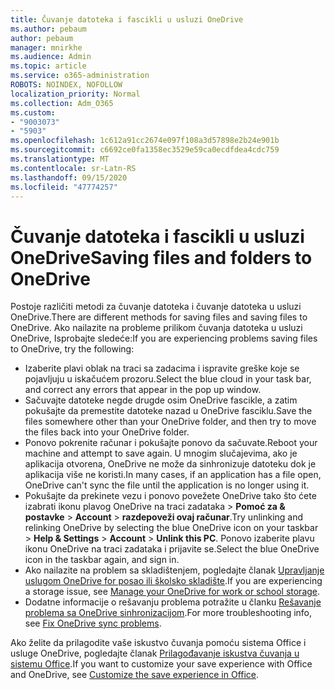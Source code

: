 ```yaml
---
title: Čuvanje datoteka i fascikli u usluzi OneDrive
ms.author: pebaum
author: pebaum
manager: mnirkhe
ms.audience: Admin
ms.topic: article
ms.service: o365-administration
ROBOTS: NOINDEX, NOFOLLOW
localization_priority: Normal
ms.collection: Adm_O365
ms.custom:
- "9003073"
- "5903"
ms.openlocfilehash: 1c612a91cc2674e097f108a3d57898e2b24e901b
ms.sourcegitcommit: c6692ce0fa1358ec3529e59ca0ecdfdea4cdc759
ms.translationtype: MT
ms.contentlocale: sr-Latn-RS
ms.lasthandoff: 09/15/2020
ms.locfileid: "47774257"
---
```

# <a name="saving-files-and-folders-to-onedrive"></a><span data-ttu-id="0a69b-102">Čuvanje datoteka i fascikli u usluzi OneDrive</span><span class="sxs-lookup"><span data-stu-id="0a69b-102">Saving files and folders to OneDrive</span></span>

<span data-ttu-id="0a69b-103">Postoje različiti metodi za čuvanje datoteka i čuvanje datoteka u usluzi OneDrive.</span><span class="sxs-lookup"><span data-stu-id="0a69b-103">There are different methods for saving files and saving files to OneDrive.</span></span> <span data-ttu-id="0a69b-104">Ako nailazite na probleme prilikom čuvanja datoteka u usluzi OneDrive, Isprobajte sledeće:</span><span class="sxs-lookup"><span data-stu-id="0a69b-104">If you are experiencing problems saving files to OneDrive, try the following:</span></span>

- <span data-ttu-id="0a69b-105">Izaberite plavi oblak na traci sa zadacima i ispravite greške koje se pojavljuju u iskačućem prozoru.</span><span class="sxs-lookup"><span data-stu-id="0a69b-105">Select the blue cloud in your task bar, and correct any errors that appear in the pop up window.</span></span>
- <span data-ttu-id="0a69b-106">Sačuvajte datoteke negde drugde osim OneDrive fascikle, a zatim pokušajte da premestite datoteke nazad u OneDrive fasciklu.</span><span class="sxs-lookup"><span data-stu-id="0a69b-106">Save the files somewhere other than your OneDrive folder, and then try to move the files back into your OneDrive folder.</span></span>
- <span data-ttu-id="0a69b-107">Ponovo pokrenite računar i pokušajte ponovo da sačuvate.</span><span class="sxs-lookup"><span data-stu-id="0a69b-107">Reboot your machine and attempt to save again.</span></span> <span data-ttu-id="0a69b-108">U mnogim slučajevima, ako je aplikacija otvorena, OneDrive ne može da sinhronizuje datoteku dok je aplikacija više ne koristi.</span><span class="sxs-lookup"><span data-stu-id="0a69b-108">In many cases, if an application has a file open, OneDrive can't sync the file until the application is no longer using it.</span></span>    
- <span data-ttu-id="0a69b-109">Pokušajte da prekinete vezu i ponovo povežete OneDrive tako što ćete izabrati ikonu plavog OneDrive na traci zadataka > **Pomoć za & postavke**  >  **Account**  >  **razdepoveži ovaj računar**.</span><span class="sxs-lookup"><span data-stu-id="0a69b-109">Try unlinking and relinking OneDrive by selecting the blue OneDrive icon on your taskbar > **Help & Settings** > **Account** > **Unlink this PC**.</span></span> <span data-ttu-id="0a69b-110">Ponovo izaberite plavu ikonu OneDrive na traci zadataka i prijavite se.</span><span class="sxs-lookup"><span data-stu-id="0a69b-110">Select the blue OneDrive icon in the taskbar again, and sign in.</span></span>
- <span data-ttu-id="0a69b-111">Ako nailazite na problem sa skladištenjem, pogledajte članak [Upravljanje uslugom OneDrive for posao ili školsko skladište](https://support.microsoft.com/office/manage-your-onedrive-for-work-or-school-storage-31519161-059c-4764-b6f8-f5cd29f7fe68).</span><span class="sxs-lookup"><span data-stu-id="0a69b-111">If you are experiencing a storage issue, see [Manage your OneDrive for work or school storage](https://support.microsoft.com/office/manage-your-onedrive-for-work-or-school-storage-31519161-059c-4764-b6f8-f5cd29f7fe68).</span></span>
- <span data-ttu-id="0a69b-112">Dodatne informacije o rešavanju problema potražite u članku [Rešavanje problema sa OneDrive sinhronizacijom](https://docs.microsoft.com/alchemyinsights/fix-onedrive-sync-issues).</span><span class="sxs-lookup"><span data-stu-id="0a69b-112">For more troubleshooting info, see [Fix OneDrive sync problems](https://docs.microsoft.com/alchemyinsights/fix-onedrive-sync-issues).</span></span>  

<span data-ttu-id="0a69b-113">Ako želite da prilagodite vaše iskustvo čuvanja pomoću sistema Office i usluge OneDrive, pogledajte članak [Prilagođavanje iskustva čuvanja u sistemu Office](https://support.microsoft.com/office/customize-the-save-experience-in-office-786200a7-f5f2-4d26-a3ae-b78c60dd5d3b).</span><span class="sxs-lookup"><span data-stu-id="0a69b-113">If you want to customize your save experience with Office and OneDrive, see [Customize the save experience in Office](https://support.microsoft.com/office/customize-the-save-experience-in-office-786200a7-f5f2-4d26-a3ae-b78c60dd5d3b).</span></span>

